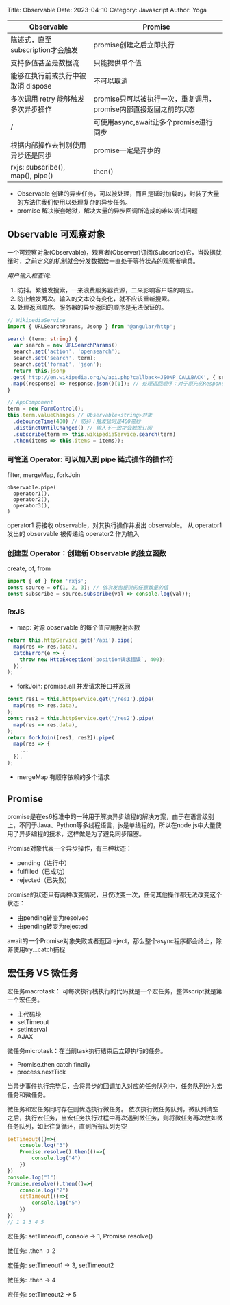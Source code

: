 Title: Observable
Date: 2023-04-10
Category: Javascript
Author: Yoga

| Observable | Promise |
| - | - |
| 陈述式，直至subscription才会触发 | promise创建之后立即执行 |
支持多值甚至是数据流 | 只能提供单个值 |
能够在执行前或执行中被取消 dispose | 不可以取消 |
多次调用 retry 能够触发多次异步操作 | promise只可以被执行一次，重复调用，promise内部直接返回之前的状态 |
/ | 可使用async,await让多个promise进行同步 |
根据内部操作去判别使用异步还是同步 | promise一定是异步的 |
rxjs: subscribe(), map(), pipe() | then() |

* Observable 创建的异步任务，可以被处理，而且是延时加载的，封装了大量的方法供我们使用以处理复杂的异步任务。
* promise 解决嵌套地狱，解决大量的异步回调所造成的难以调试问题

## Observable 可观察对象

一个可观察对象(Observable)，观察者(Observer)订阅(Subscribe)它，当数据就绪时，之前定义的机制就会分发数据给一直处于等待状态的观察者哨兵。

_用户输入框查询:_
1. 防抖。繁触发搜索，一来浪费服务器资源，二来影响客户端的响应。
2. 防止触发两次。输入的文本没有变化，就不应该重新搜索。
3. 处理返回顺序。服务器的异步返回的顺序是无法保证的。

```ts
// WikipediaService
import { URLSearchParams, Jsonp } from '@angular/http';

search (term: string) {
  var search = new URLSearchParams()
  search.set('action', 'opensearch');
  search.set('search', term);
  search.set('format', 'json');
  return this.jsonp             
 .get('http://en.wikipedia.org/w/api.php?callback=JSONP_CALLBACK', { search })              
 .map((response) => response.json()[1]); // 处理返回顺序：对于原先的Response类型的结果，转换成实际的搜索结果的列表，即利用Observable的特性去丢弃上一个未及时返回的结果
}

// AppComponent
term = new FormControl();
this.term.valueChanges // Observable<string>对象
  .debounceTime(400) // 防抖：触发延时是400毫秒
  .distinctUntilChanged() // 输入不一致才会触发订阅
  .subscribe(term => this.wikipediaService.search(term)
  .then(items => this.items = items));  

```
### 可管道 Operator: 可以加入到 pipe 链式操作的操作符

filter, mergeMap, forkJoin 

```
observable.pipe(
  operator1(),
  operator2(),
  operator3(),
)
```
operator1 将接收 observable，对其执行操作并发出 observable。 从 operator1 发出的 observable 被传递给 operator2 作为输入

### 创建型 Operator：创建新 Observable 的独立函数

create, of, from

```ts
import { of } from 'rxjs';
const source = of(1, 2, 3); // 依次发出提供的任意数量的值
const subscribe = source.subscribe(val => console.log(val));
```
### RxJS

* map: 对源 observable 的每个值应用投射函数

```ts
return this.httpService.get('/api').pipe(
  map(res => res.data),
  catchError(e => {
    throw new HttpException(`position请求错误`, 400);
  }),
);
```
* forkJoin: promise.all 并发请求接口并返回

```ts
const res1 = this.httpService.get('/res1').pipe(
  map(res => res.data),
);
const res2 = this.httpService.get('/res2').pipe(
  map(res => res.data),
);
return forkJoin([res1, res2]).pipe(
  map(res => {
    ...
  }),
);
```

* mergeMap 有顺序依赖的多个请求


## Promise

promise是在es6标准中的一种用于解决异步编程的解决方案，由于在语言级别上，不同于Java、Python等多线程语言，js是单线程的，所以在node.js中大量使用了异步编程的技术，这样做是为了避免同步阻塞。

Promise对象代表一个异步操作，有三种状态：
* pending（进行中）
* fulfilled（已成功）
* rejected（已失败）

promise的状态只有两种改变情况，且仅改变一次，任何其他操作都无法改变这个状态：
* 由pending转变为resolved
* 由pending转变为rejected

await的一个Promise对象失败或者返回reject，那么整个async程序都会终止，除非使用try…catch捕捉

## 宏任务 VS 微任务

宏任务macrotask： 可每次执行栈执行的代码就是一个宏任务，整体script就是第一个宏任务。

* 主代码块
* setTimeout
* setInterval
* AJAX

微任务microtask：在当前task执行结束后立即执行的任务。
* Promise.then catch finally
* process.nextTick

当异步事件执行完毕后，会将异步的回调加入对应的任务队列中，任务队列分为宏任务和微任务。

微任务和宏任务同时存在则优选执行微任务。
依次执行微任务队列，微队列清空之后，执行宏任务，当宏任务执行过程中再次遇到微任务，则将微任务再次放如微任务队列，如此往复循环，直到所有队列为空

```js
setTimeout(()=>{
    console.log("3")
    Promise.resolve().then(()=>{
        console.log("4")
    })
})
console.log("1")
Promise.resolve().then(()=>{
    console.log("2")
    setTimeout(()=>{
        console.log("5")
    })
})
// 1 2 3 4 5
```

宏任务: setTimeout1, console -> 1, Promise.resolve()

微任务: .then -> 2

宏任务: setTimeout1 -> 3, setTimeout2

微任务: .then -> 4

宏任务: setTimeout2 -> 5

